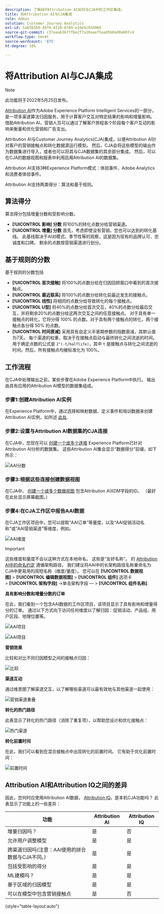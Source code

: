 ```yaml
---
description: 了解AEPAttribution AI如何与CJA中的工作区集成。
title: 将Attribution AI与CJA集成
role: Admin
solution: Customer Journey Analytics
exl-id: 5ab563b9-d4f6-4210-8789-e16e5c93d968
source-git-commit: c37aaa63677fbe2f7a10aaef5aad5b0ad0a607c4
workflow-type: tm+mt
source-wordcount: '875'
ht-degree: 10%

---
```


# 将Attribution AI与CJA集成

>[!NOTE]
>
>此功能将于2022年5月25日发布。

[Attribution AI](https://experienceleague.adobe.com/docs/experience-platform/intelligent-services/attribution-ai/overview.html?lang=en)作为Adobe Experience Platform Intelligent Services的一部分，是一项多渠道算法归因服务，用于计算客户交互对特定结果的影响和增量影响。 借助Attribution AI，营销人员可以通过了解客户旅程各个阶段每个客户互动的影响来衡量和优化营销和广告支出。

Attribution AI与Customer Journey Analytics(CJA)集成，以便Attribution AI针对客户的营销接触点和转化数据源运行模型。 然后，CJA会将这些模型的输出作为数据集进行导入，或者也可以将其与CJA数据集的其余部分集成。 然后，可以在CJA的数据视图和报表中利用启用Attribution AI的数据集。

Attribution AI支持3种Experience Platform模式：体验事件、Adobe Analytics和消费者体验事件。

Attribution AI支持两类得分：算法和基于规则。

## 算法得分

算法得分包括增量分数和受影响分数。

* **[!UICONTROL 影响] 分数** 将100%的转化点数分给营销渠道。
* **[!UICONTROL 增量] 分数** 首先，考虑即使没有营销，您也可以达到的转化基线。 此基线取决于AI对模式、季节性等的观察，这是因为现有的品牌认可、忠诚度和口碑。 剩余的点数按营销渠道进行划分。

## 基于规则的分数

基于规则的分数包括

* **[!UICONTROL 首次接触]** 将100%的点数分给在归因回顾窗口中看到的首次接触点。
* **[!UICONTROL 最近联系]** 将100%的点数分给转化前最近发生的接触点。
* **[!UICONTROL 线性]** 将相同的点数分给导致转化的每个接触点。
* **[!UICONTROL U型]** 将40%的点数分给首次交互，40%的点数分给最后交互，并将剩余20%的点数分给这两次交互之间的任意接触点。 对于具有单一接触点的转化，它将分得 100% 的点数。对于具有两个接触点的转化，两个接触点各分得 50% 的点数。
* **[!UICONTROL 时间衰减]** 采用具有自定义半衰期参数的指数衰减，其默认值为7天。 每个渠道的权重，取决于在接触点启动与最终转化之间流逝的时间。用于确定点数的公式是 `2^(-t/halflife)`，其中 `t` 是接触点与转化之间流逝的时间。然后，所有接触点均被标准化为 100%。

## 工作流程

在CJA中处理输出之前，某些步骤在Adobe Experience Platform中执行。 输出由具有应用的Attribution AI模型的数据集组成。

### 步骤1:创建Attribution AI实例

在Experience Platform中，通过选择和映射数据、定义事件和培训数据来创建Attribution AI实例，如所述 [此处](https://experienceleague.adobe.com/docs/experience-platform/intelligent-services/attribution-ai/user-guide.html).

### 步骤2:设置与Attribution AI数据集的CJA连接

在CJA中，您现在可以 [创建一个或多个连接](/help/connections/create-connection.md) Experience Platform已针对Attribution AI分析的数据集。 这些Attribution AI集会显示“数据得分”前缀，如下所示：

![AAI分数](assets/aai-scores.png)

### 步骤3:根据这些连接创建数据视图

在CJA中， [创建一个或多个数据视图](/help/data-views/create-dataview.md) 包含Attribution AIXDM字段的ID。 （最好在此处显示屏幕截图。）

### 步骤4:在CJA工作区中报告AAI数据

在CJA工作区项目中，您可以提取“AAI订单”等量度，以及“AAI促销活动名称”或“AAI营销渠道”等维度，例如。

![AAI维度](assets/aai-dims.png)

>[!IMPORTANT]
>
>这些维度和量度不会以这种方式在本地命名。 这些是“友好名称”。 的 [Attribution AI中的命名约定](https://experienceleague.adobe.com/docs/experience-platform/intelligent-services/attribution-ai/input-output.html?lang=en#attribution-ai-output-data) 遵循架构路径。 我们建议将AAI中的长架构路径名称重命名为CJA中更易用的简短名称（维度/量度）。 您可以在 **[!UICONTROL 数据视图]** > **[!UICONTROL 编辑数据视图]** > **[!UICONTROL 组件]** 选项卡> **[!UICONTROL 架构字段]** ->单击架构字段 — > **[!UICONTROL 组件名称]**.


**具有影响分数和增量分数的订单**

在此，我们看到一个包含AAI数据的工作区项目，该项目显示了具有影响和增量得分的订单。 通过以下方式向下访问任何维度以了解归因：促销活动、产品组、用户区段、地理位置等。

![AAI项目](assets/aai-project.png)

![AAI项目](assets/aai-project2.png)

**营销效果**

比较和对比不同归因模型之间的接触点归因：

![比较](assets/compare.png)

**渠道互动**

通过维恩图了解渠道交互，以了解哪些渠道可以最有效地与其他渠道一起使用：

![营销渠道重叠](assets/mc-overlap.png)

**转化的热门路径**

此表显示了转化的热门路径（消除了重复项），以帮助您设计和优化接触点：

![热门渠道](assets/top-channels.png)

**转化前置时间**

在此，我们可以看到在混合接触点中出现转化的前置时间。 它有助于优化前置时间：

![前置时间](assets/lead-time.png)

## Attribution AI和Attribution IQ之间的差异

因此，您何时应使用Attribution AI数据， [Attribution IQ](/help/analysis-workspace/attribution/overview.md)，是本机CJA功能吗？ 此表显示了功能上的一些差异：

| 功能 | Attribution AI | Attribution IQ |
| --- | --- | --- |
| 增量归因吗？ | 是 | 否 |
| 允许用户调整模型 | 是 | 是 |
| 跨渠道归因吗(注意：AAI使用的拼合数据与CJA不同。) | 是 | 是 |
| 包括受影响的得分 | 是 | 是 |
| ML建模吗？ | 是 | 是 |
| 基于区域的归因模型 | 是 | 是 |
| 可以在模型中包含营销接触点 | 是 | 否 |

{style=&quot;table-layout:auto&quot;}
